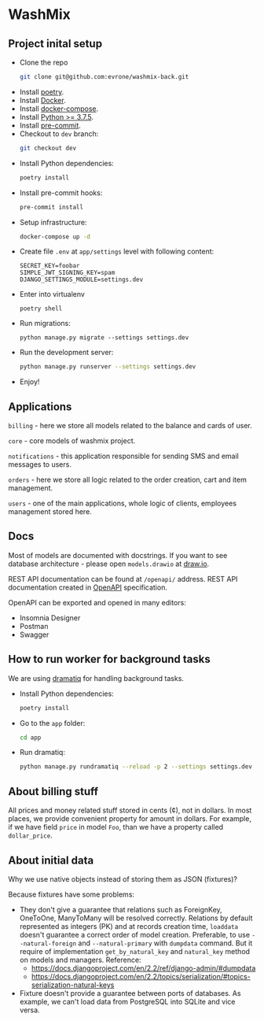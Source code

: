 # WashMix


## Project inital setup

* Clone the repo 
  ```bash
  git clone git@github.com:evrone/washmix-back.git
  ```
* Install [poetry](https://python-poetry.org/docs/#installation).
* Install [Docker](https://www.docker.com/get-started).
* Install [docker-compose](https://docs.docker.com/compose/install/).
* Install [Python >= 3.7.5](https://www.python.org/downloads/).
* Install [pre-commit](https://pre-commit.com).
* Checkout to `dev` branch:
  ```bash
  git checkout dev
  ```
* Install Python dependencies:
  ```bash
  poetry install
  ```
* Install pre-commit hooks:
  ```bash
  pre-commit install
  ```
* Setup infrastructure:
  ```bash
  docker-compose up -d
  ```
* Create file `.env` at `app/settings` level with following content:
  ```
  SECRET_KEY=foobar
  SIMPLE_JWT_SIGNING_KEY=spam
  DJANGO_SETTINGS_MODULE=settings.dev
  ```
* Enter into virtualenv
  ```
  poetry shell
  ```
* Run migrations:
  ```
  python manage.py migrate --settings settings.dev
  ```
* Run the development server:
  ```bash
  python manage.py runserver --settings settings.dev
  ```
* Enjoy!


## Applications
`billing` - here we store all models related to the balance and cards of user.

`core` - core models of washmix project.

`notifications` - this application responsible for sending SMS and email messages to users.

`orders` - here we store all logic related to the order creation, cart and item management.

`users` - one of the main applications, whole logic of clients, employees management stored here.


## Docs
Most of models are documented with docstrings. 
If you want to see database architecture - please open `models.drawio` at [draw.io](https://draw.io).

REST API documentation can be found at `/openapi/` address.
REST API documentation created in [OpenAPI](https://www.openapis.org) specification. 

OpenAPI can be exported and opened in many editors:
- Insomnia Designer
- Postman 
- Swagger


## How to run worker for background tasks
We are using [dramatiq](https://dramatiq.io) for handling background tasks.

* Install Python dependencies:
  ```bash
  poetry install
  ```
* Go to the `app` folder:
  ```bash
  cd app
  ```
* Run dramatiq:
  ```bash
  python manage.py rundramatiq --reload -p 2 --settings settings.dev
  ```
  
## About billing stuff
All prices and money related stuff stored in cents (¢), not in dollars.
In most places, we provide convenient property for amount in dollars.
For example, if we have field `price` in model `Foo`, than we have a property 
called `dollar_price`.


## About initial data
Why we use native objects instead of storing them as JSON (fixtures)?

Because fixtures have some problems:
- They don't give a guarantee that relations such as ForeignKey, OneToOne, ManyToMany
will be resolved correctly. Relations by default represented as integers (PK) and 
at records creation time, `loaddata` doesn't guarantee a correct order of model creation.
Preferable, to use `--natural-foreign` and `--natural-primary` with `dumpdata` command.
But it require of implementation `get_by_natural_key` and `natural_key` method on models and managers.
Reference:
    - https://docs.djangoproject.com/en/2.2/ref/django-admin/#dumpdata
    - https://docs.djangoproject.com/en/2.2/topics/serialization/#topics-serialization-natural-keys
- Fixture doesn't provide a guarantee between ports of databases. As example, we can't load data
from PostgreSQL into SQLite and vice versa.